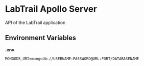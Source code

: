 # LabTrail Apollo Server

API of the LabTrail application.

## Environment Variables

**.env**

```
MONGODB_URI=mongodb://USERNAME:PASSWORD@URL:PORT/DATABASENAME
```